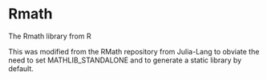 Rmath
=====

The Rmath library from R

This was modified from the RMath repository from Julia-Lang
to obviate the need to set MATHLIB_STANDALONE and to
generate a static library by default.

